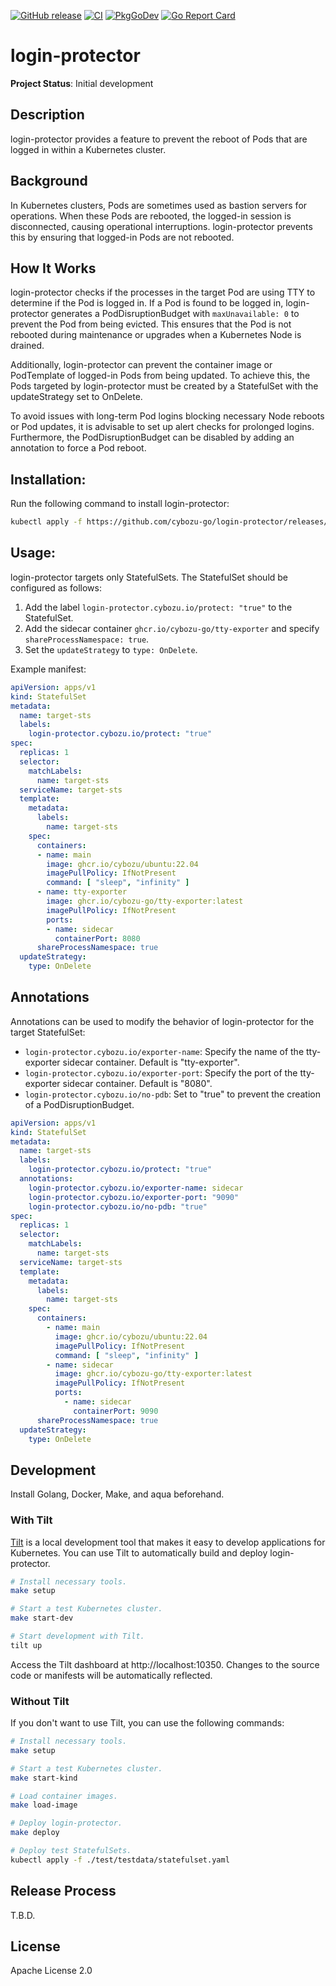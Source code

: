 [![GitHub release](https://img.shields.io/github/release/cybozu-go/login-protector.svg?maxAge=60)][releases]
[![CI](https://github.com/cybozu-go/login-protector/actions/workflows/ci.yaml/badge.svg)](https://github.com/cybozu-go/login-protector/actions/workflows/ci.yaml)
[![PkgGoDev](https://pkg.go.dev/badge/github.com/cybozu-go/login-protector?tab=overview)](https://pkg.go.dev/github.com/cybozu-go/login-protector?tab=overview)
[![Go Report Card](https://goreportcard.com/badge/github.com/cybozu-go/login-protector)](https://goreportcard.com/report/github.com/cybozu-go/login-protector)

# login-protector

**Project Status**: Initial development

## Description

login-protector provides a feature to prevent the reboot of Pods that are logged in within a Kubernetes cluster.

## Background

In Kubernetes clusters, Pods are sometimes used as bastion servers for operations.
When these Pods are rebooted, the logged-in session is disconnected, causing operational interruptions.
login-protector prevents this by ensuring that logged-in Pods are not rebooted.

## How It Works

login-protector checks if the processes in the target Pod are using TTY to determine if the Pod is logged in.
If a Pod is found to be logged in, login-protector generates a PodDisruptionBudget with `maxUnavailable: 0` to prevent the Pod from being evicted.
This ensures that the Pod is not rebooted during maintenance or upgrades when a Kubernetes Node is drained.

Additionally, login-protector can prevent the container image or PodTemplate of logged-in Pods from being updated.
To achieve this, the Pods targeted by login-protector must be created by a StatefulSet with the updateStrategy set to OnDelete.

To avoid issues with long-term Pod logins blocking necessary Node reboots or Pod updates, it is advisable to set up alert checks for prolonged logins.
Furthermore, the PodDisruptionBudget can be disabled by adding an annotation to force a Pod reboot.

## Installation:

Run the following command to install login-protector:

```sh
kubectl apply -f https://github.com/cybozu-go/login-protector/releases/download/v0.1.0/login-protector.yaml
```

## Usage:

login-protector targets only StatefulSets. The StatefulSet should be configured as follows:

1. Add the label `login-protector.cybozu.io/protect: "true"` to the StatefulSet.
2. Add the sidecar container `ghcr.io/cybozu-go/tty-exporter` and specify `shareProcessNamespace: true`.
3. Set the `updateStrategy` to `type: OnDelete`.


Example manifest:

```yaml
apiVersion: apps/v1
kind: StatefulSet
metadata:
  name: target-sts
  labels:
    login-protector.cybozu.io/protect: "true"
spec:
  replicas: 1
  selector:
    matchLabels:
      name: target-sts
  serviceName: target-sts
  template:
    metadata:
      labels:
        name: target-sts
    spec:
      containers:
      - name: main
        image: ghcr.io/cybozu/ubuntu:22.04
        imagePullPolicy: IfNotPresent
        command: [ "sleep", "infinity" ]
      - name: tty-exporter
        image: ghcr.io/cybozu-go/tty-exporter:latest
        imagePullPolicy: IfNotPresent
        ports:
        - name: sidecar
          containerPort: 8080
      shareProcessNamespace: true
  updateStrategy:
    type: OnDelete
```

## Annotations

Annotations can be used to modify the behavior of login-protector for the target StatefulSet:

- `login-protector.cybozu.io/exporter-name`: Specify the name of the tty-exporter sidecar container. Default is "tty-exporter".
- `login-protector.cybozu.io/exporter-port`: Specify the port of the tty-exporter sidecar container. Default is "8080".
- `login-protector.cybozu.io/no-pdb`: Set to "true" to prevent the creation of a PodDisruptionBudget.


```yaml
apiVersion: apps/v1
kind: StatefulSet
metadata:
  name: target-sts
  labels:
    login-protector.cybozu.io/protect: "true"
  annotations:
    login-protector.cybozu.io/exporter-name: sidecar
    login-protector.cybozu.io/exporter-port: "9090"
    login-protector.cybozu.io/no-pdb: "true"
spec:
  replicas: 1
  selector:
    matchLabels:
      name: target-sts
  serviceName: target-sts
  template:
    metadata:
      labels:
        name: target-sts
    spec:
      containers:
        - name: main
          image: ghcr.io/cybozu/ubuntu:22.04
          imagePullPolicy: IfNotPresent
          command: [ "sleep", "infinity" ]
        - name: sidecar
          image: ghcr.io/cybozu-go/tty-exporter:latest
          imagePullPolicy: IfNotPresent
          ports:
            - name: sidecar
              containerPort: 9090
      shareProcessNamespace: true
  updateStrategy:
    type: OnDelete
```

## Development

Install Golang, Docker, Make, and aqua beforehand.

### With Tilt

[Tilt](https://tilt.dev/) is a local development tool that makes it easy to develop applications for Kubernetes.
You can use Tilt to automatically build and deploy login-protector.

```bash
# Install necessary tools.
make setup

# Start a test Kubernetes cluster.
make start-dev

# Start development with Tilt.
tilt up
```

Access the Tilt dashboard at http://localhost:10350.
Changes to the source code or manifests will be automatically reflected.

### Without Tilt

If you don't want to use Tilt, you can use the following commands:

```bash
# Install necessary tools.
make setup

# Start a test Kubernetes cluster.
make start-kind

# Load container images.
make load-image

# Deploy login-protector.
make deploy

# Deploy test StatefulSets.
kubectl apply -f ./test/testdata/statefulset.yaml
```

## Release Process

T.B.D.

## License

Apache License 2.0

[releases]: https://github.com/cybozu-go/login-protector/releases
